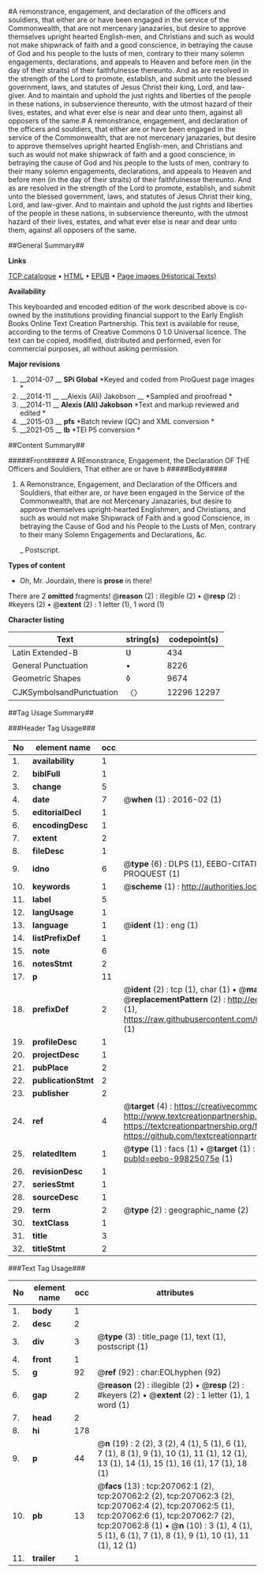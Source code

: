 #A remonstrance, engagement, and declaration of the officers and souldiers, that either are or have been engaged in the service of the Commonwealth, that are not mercenary janazaries, but desire to approve themselves upright hearted English-men, and Christians and such as would not make shipwrack of faith and a good conscience, in betraying the cause of God and his people to the lusts of men, contrary to their many solemn engagements, declarations, and appeals to Heaven and before men (in the day of their straits) of their faithfulnesse thereunto. And as are resolved in the strength of the Lord to promote, establish, and submit unto the blessed government, laws, and statutes of Jesus Christ their king, Lord, and law-giver. And to maintain and uphold the just rights and liberties of the people in these nations, in subservience thereunto, with the utmost hazard of their lives, estates, and what ever else is near and dear unto them, against all opposers of the same.#
A remonstrance, engagement, and declaration of the officers and souldiers, that either are or have been engaged in the service of the Commonwealth, that are not mercenary janazaries, but desire to approve themselves upright hearted English-men, and Christians and such as would not make shipwrack of faith and a good conscience, in betraying the cause of God and his people to the lusts of men, contrary to their many solemn engagements, declarations, and appeals to Heaven and before men (in the day of their straits) of their faithfulnesse thereunto. And as are resolved in the strength of the Lord to promote, establish, and submit unto the blessed government, laws, and statutes of Jesus Christ their king, Lord, and law-giver. And to maintain and uphold the just rights and liberties of the people in these nations, in subservience thereunto, with the utmost hazard of their lives, estates, and what ever else is near and dear unto them, against all opposers of the same.

##General Summary##

**Links**

[TCP catalogue](http://www.ota.ox.ac.uk/tcp/)  • 
[HTML](http://tei.it.ox.ac.uk/tcp/Texts-HTML/free/B28/B28890.html)  • 
[EPUB](http://tei.it.ox.ac.uk/tcp/Texts-EPUB/free/B28/B28890.epub) • 
[Page images (Historical Texts)](https://historicaltexts.jisc.ac.uk/eebo-99825075e)

**Availability**

This keyboarded and encoded edition of the work described above is co-owned by the
    institutions providing financial support to the Early English Books Online Text Creation
    Partnership. This text is available for reuse, according to the terms of  Creative Commons 0 1.0 Universal
    licence. The text can be copied, modified, distributed and performed, even for commercial
    purposes, all without asking permission.

**Major revisions**

1. __2014-07 __ __SPi Global__ *Keyed and coded from ProQuest page images *
1. __2014-11 __ __Alexis (Ali) Jakobson __ *Sampled and proofread *
1. __2014-11 __ __Alexis (Ali) Jakobson__ *Text and markup reviewed and edited *
1. __2015-03 __ __pfs__ *Batch review (QC) and XML conversion *
1. __2021-05 __ __lb__ *TEI P5 conversion *

##Content Summary##

#####Front#####
A REmonstrance, Engagement, the Declaration OF THE Officers and Souldiers, That either are or have b
#####Body#####

1. A Remonstrance, Engagement, and Declaration of the Officers and Souldiers, that either are, or have been engaged in the Service of the Commonwealth, that are not Mercenary Janazaries, but desire to approve themselves upright-hearted Englishmen, and Christians, and such as would not make Shipwrack of Faith and a good Conscience, in betraying the Cause of God and his People to the Lusts of Men, contrary to their many Solemn Engagements and Declarations, &c.

    _ Postscript.

**Types of content**

  * Oh, Mr. Jourdain, there is **prose** in there!

There are 2 **omitted** fragments! 
 @__reason__ (2) : illegible (2)  •  @__resp__ (2) : #keyers (2)  •  @__extent__ (2) : 1 letter (1), 1 word (1)

**Character listing**


|Text|string(s)|codepoint(s)|
|---|---|---|
|Latin Extended-B|Ʋ|434|
|General Punctuation|•|8226|
|Geometric Shapes|◊|9674|
|CJKSymbolsandPunctuation|〈〉|12296 12297|

##Tag Usage Summary##

###Header Tag Usage###

|No|element name|occ|attributes|
|---|---|---|---|
|1.|__availability__|1||
|2.|__biblFull__|1||
|3.|__change__|5||
|4.|__date__|7| @__when__ (1) : 2016-02 (1)|
|5.|__editorialDecl__|1||
|6.|__encodingDesc__|1||
|7.|__extent__|2||
|8.|__fileDesc__|1||
|9.|__idno__|6| @__type__ (6) : DLPS (1), EEBO-CITATION (1), VID (1), EEBO-PROQUEST (1), STC (1), PROQUEST (1)|
|10.|__keywords__|1| @__scheme__ (1) : http://authorities.loc.gov/ (1)|
|11.|__label__|5||
|12.|__langUsage__|1||
|13.|__language__|1| @__ident__ (1) : eng (1)|
|14.|__listPrefixDef__|1||
|15.|__note__|6||
|16.|__notesStmt__|2||
|17.|__p__|11||
|18.|__prefixDef__|2| @__ident__ (2) : tcp (1), char (1)  •  @__matchPattern__ (2) : ([0-9\-]+):([0-9IVX]+) (1), (.+) (1)  •  @__replacementPattern__ (2) : http://eebo.chadwyck.com/downloadtiff?vid=$1&page=$2 (1), https://raw.githubusercontent.com/textcreationpartnership/Texts/master/tcpchars.xml#$1 (1)|
|19.|__profileDesc__|1||
|20.|__projectDesc__|1||
|21.|__pubPlace__|2||
|22.|__publicationStmt__|2||
|23.|__publisher__|2||
|24.|__ref__|4| @__target__ (4) : https://creativecommons.org/publicdomain/zero/1.0/ (1), http://www.textcreationpartnership.org/docs/. (1), https://textcreationpartnership.org/faq/#faq05 (1), https://github.com/textcreationpartnership (1)|
|25.|__relatedItem__|1| @__type__ (1) : facs (1)  •  @__target__ (1) : https://data.historicaltexts.jisc.ac.uk/view?pubId=eebo-99825075e (1)|
|26.|__revisionDesc__|1||
|27.|__seriesStmt__|1||
|28.|__sourceDesc__|1||
|29.|__term__|2| @__type__ (2) : geographic_name (2)|
|30.|__textClass__|1||
|31.|__title__|3||
|32.|__titleStmt__|2||


###Text Tag Usage###

|No|element name|occ|attributes|
|---|---|---|---|
|1.|__body__|1||
|2.|__desc__|2||
|3.|__div__|3| @__type__ (3) : title_page (1), text (1), postscript (1)|
|4.|__front__|1||
|5.|__g__|92| @__ref__ (92) : char:EOLhyphen (92)|
|6.|__gap__|2| @__reason__ (2) : illegible (2)  •  @__resp__ (2) : #keyers (2)  •  @__extent__ (2) : 1 letter (1), 1 word (1)|
|7.|__head__|2||
|8.|__hi__|178||
|9.|__p__|44| @__n__ (19) : 2 (2), 3 (2), 4 (1), 5 (1), 6 (1), 7 (1), 8 (1), 9 (1), 10 (1), 11 (1), 12 (1), 13 (1), 14 (1), 15 (1), 16 (1), 17 (1), 18 (1)|
|10.|__pb__|13| @__facs__ (13) : tcp:207062:1 (2), tcp:207062:2 (2), tcp:207062:3 (2), tcp:207062:4 (2), tcp:207062:5 (1), tcp:207062:6 (1), tcp:207062:7 (2), tcp:207062:8 (1)  •  @__n__ (10) : 3 (1), 4 (1), 5 (1), 6 (1), 7 (1), 8 (1), 9 (1), 10 (1), 11 (1), 12 (1)|
|11.|__trailer__|1||

